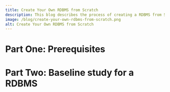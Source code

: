 ```yaml
---
title: Create Your Own RDBMS from Scratch
description: This blog describes the process of creating a RDBMS from Scratch in Golang.
image: /blog/create-your-own-rdbms-from-scratch.png
alt: Create Your Own RDBMS from Scratch
---
```


# Part One: Prerequisites

# Part Two: Baseline study for a RDBMS